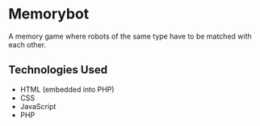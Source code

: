 # Memorybot
A memory game where robots of the same type have to be matched with each other.

## Technologies Used
- HTML (embedded into PHP)
- CSS
- JavaScript
- PHP
